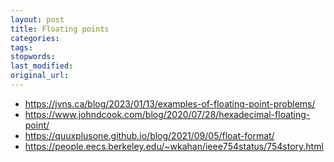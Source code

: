 ```yaml
---
layout: post
title: Floating points
categories:
tags:
stopwords:
last_modified:
original_url:
---
```


<!--more-->

* https://jvns.ca/blog/2023/01/13/examples-of-floating-point-problems/
* https://www.johndcook.com/blog/2020/07/28/hexadecimal-floating-point/
* https://quuxplusone.github.io/blog/2021/09/05/float-format/
* https://people.eecs.berkeley.edu/~wkahan/ieee754status/754story.html
